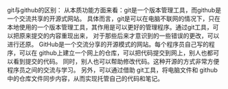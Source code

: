 git与github的区别：
从本质功能方面来看：git是一个版本管理工具，而github是一个交流共享的开源式网站。
具体而言，git是可以在电脑不联网的情况下，只在本地使用的一个版本管理工具，其作用是可以更好的管理程序。通过git工具，可以把原来提交的内容重现出来，
对于那些后来才意识到的一些错误的更改，可以进行还原。
GitHub是一个交流分享的开源模式的网站。每个程序员自己写的程序，可以在 github上建立一个网上的仓库，可以把代码提交到网上，别人也都可以看到提交的代码。
同时，别人也可以帮助修改代码。这种开源的方式非常方便程序员之间的交流与学习。
另外，可以通过借助 git工具，将电脑文件和 github中的仓库文件同步内容，从而实现托管自己的代码和笔记。
